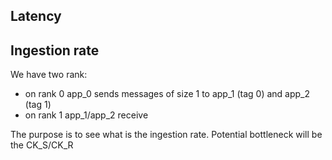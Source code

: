 ## Latency


## Ingestion rate

We have two rank:
- on rank 0 app_0 sends messages of size 1 to app_1 (tag 0) and app_2 (tag 1)
- on rank 1 app_1/app_2 receive

The purpose is to see what is the ingestion rate.
Potential bottleneck will be the CK_S/CK_R


